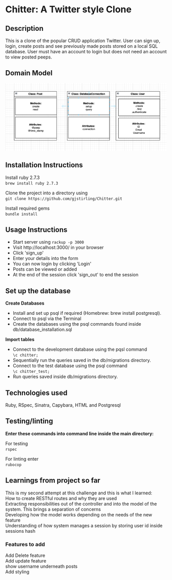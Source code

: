 # Chitter: A Twitter style Clone

## Description

This is a clone of the popular CRUD application Twitter. User can sign up, login, create posts and see previously made posts stored on a local SQL database. User must have an account to login but does not need an account to view posted peeps.  

## Domain Model

<img alt="domain" src="public/images/domain_model.png" width="700">

## Installation Instructions

Install ruby 2.7.3 <br>
```brew install ruby 2.7.3```

Clone the project into a directory using <br>
```git clone https://github.com/gjstirling/Chitter.git```

Install required gems <br>
```bundle install```

## Usage Instructions

- Start server using ```rackup -p 3000```
- Visit http://localhost:3000/ in your browser
- Click 'sign_up' 
- Enter your details into the form 
- You can now login by clicking 'Login'
- Posts can be viewed or added 
- At the end of the session click 'sign_out' to end the session

## Set up the database
**Create Databases**
- Install and set up psql if required (Homebrew: brew install postgresql).
- Connect to psql via the Terminal
- Create the databases using the psql commands found inside db/database_installation.sql <br>

**Import tables**
- Connect to the development database using the pqsl command <br>
```\c chitter;```
- Sequentially run the queries saved in the db/migrations directory.
- Connect to the test database using the psql command <br> 
```\c chitter_test;```
- Run queries saved inside db/migrations directory. 

## Technologies used

Ruby, RSpec, Sinatra, Capybara, HTML and Postgresql

## Testing/linting
**Enter these commands into command line inside the main directory:**

For testing <br>
```rspec``` <br>

For linting enter  
```rubocop```

## Learnings from project so far

This is my second attempt at this challenge and this is what I learned: <br>
How to create RESTful routes and why they are used <br>
Extracting responsibilities out of the controller and into the model of the system. This brings a separation of concerns <br>
Developing how the model works depending on the needs of the new feature <br>
Understanding of how system manages a session by storing user id inside sessions hash <br> 

### Features to add
Add Delete feature <br>
Add update feature <br>
show username underneath posts<br>
Add styling <br>
